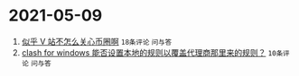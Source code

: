 # 2021-05-09

1. [似乎 V 站不怎么关心币圈啊](https://www.v2ex.com/t/775772) `18条评论` `问与答`
1. [clash for windows 能否设置本地的规则以覆盖代理商那里来的规则？](https://www.v2ex.com/t/775773) `10条评论` `问与答`
